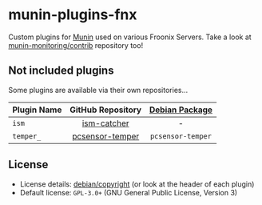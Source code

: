 # munin-plugins-fnx
Custom plugins for [Munin][1] used on various Froonix Servers.
Take a look at [munin-monitoring/contrib][2] repository too!


## Not included plugins
Some plugins are available via their own repositories…

| Plugin Name               | GitHub Repository         | [Debian Package][100]     |
|:------------------------- |:-------------------------:|:-------------------------:|
| `ism`                     | [ism-catcher][102]        | -                         |
| `temper_`                 | [pcsensor-temper][101]    | `pcsensor-temper`         |


## License
* License details: [debian/copyright][3] (or look at the header of each plugin)
* Default license: `GPL-3.0+` (GNU General Public License, Version 3)


[1]: http://munin-monitoring.org/
[2]: https://github.com/munin-monitoring/contrib
[3]: ../master/debian/copyright

[100]: https://debrep.froonix.org/froonix/
[101]: https://github.com/froonix/pcsensor-temper
[102]: https://github.com/froonix/ism-catcher

